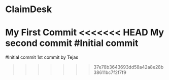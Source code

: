 # ClaimDesk
My First Commit
<<<<<<< HEAD
My second commit
#Initial commit
=======
#Initial commit
1st commit by Tejas
>>>>>>> 37e78b3643693dd58a42a8e28b38611bc7f2f7f9
